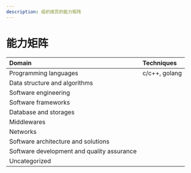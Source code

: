 ```yaml
---
description: 组织成员的能力矩阵
---
```


# 能力矩阵



| Domain | Techniques |
| :--- | :--- |
| Programming languages | c/c++, golang |
| Data structure and algorithms |  |
| Software engineering |  |
| Software frameworks |  |
| Database and storages |  |
| Middlewares |  |
| Networks |  |
| Software architecture and solutions |  |
| Software development and quality assurance |  |
| Uncategorized |  |



